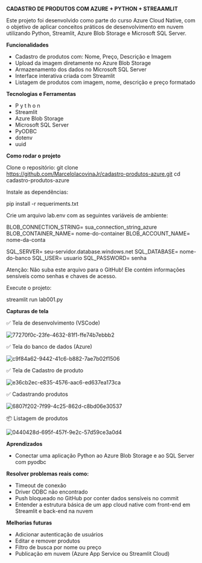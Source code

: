 **CADASTRO DE PRODUTOS COM AZURE + PYTHON + STREAAMLIT**

Este projeto foi desenvolvido como parte do curso Azure Cloud Native,
com o objetivo de aplicar conceitos práticos de desenvolvimento em nuvem utilizando Python, Streamlit, Azure Blob Storage e Microsoft SQL Server.

**Funcionalidades**
- Cadastro de produtos com: Nome, Preço, Descrição e Imagem
- Upload da imagem diretamente no Azure Blob Storage
- Armazenamento dos dados no Microsoft SQL Server
- Interface interativa criada com Streamlit
- Listagem de produtos com imagem, nome, descrição e preço formatado

**Tecnologias e Ferramentas**
- P y t h o n
- Streamlit
- Azure Blob Storage
- Microsoft SQL Server
- PyODBC
- dotenv
- uuid

**Como rodar o projeto**

Clone o repositório:
git clone https://github.com/MarceloIacovinaJr/cadastro-produtos-azure.git
cd cadastro-produtos-azure

Instale as dependências:

pip install -r requeriments.txt

Crie um arquivo lab.env com as seguintes variáveis de ambiente:

BLOB_CONNECTION_STRING= sua_connection_string_azure
BLOB_CONTAINER_NAME= nome-do-container
BLOB_ACCOUNT_NAME= nome-da-conta

SQL_SERVER= seu-servidor.database.windows.net
SQL_DATABASE= nome-do-banco
SQL_USER= usuario
SQL_PASSWORD= senha
 
Atenção: Não suba este arquivo para o GitHub! Ele contém informações sensíveis como senhas e chaves de acesso.

Execute o projeto:

streamlit run lab001.py


**Capturas de tela**

✅ Tela de desenvolvimento (VSCode)

![77270f0c-23fe-4632-81f1-ffe74b7ebbb2](https://github.com/user-attachments/assets/7b148329-16ee-45a3-9878-025030d632aa)

✅ Tela do banco de dados (Azure)

![c9f84a62-9442-41c6-b882-7ae7b02f1506](https://github.com/user-attachments/assets/e858ea7b-1193-46d4-b0ca-3deb5591f37b)


✅ Tela de Cadastro de produto

![e36cb2ec-e835-4576-aac6-ed637ea173ca](https://github.com/user-attachments/assets/73f8f379-b4fa-46bd-8b34-5d14cd8dbe14)


✅ Cadastrando produtos

![6807f202-7f99-4c25-862d-c8bd06e30537](https://github.com/user-attachments/assets/c39196cb-6d84-418d-a09f-b4b7f0bbea8e)


📦 Listagem de produtos

![0440428d-695f-457f-9e2c-57d59ce3a0d4](https://github.com/user-attachments/assets/3e5aaf04-8550-44ad-8fd3-8950514762a9)


**Aprendizados**
- Conectar uma aplicação Python ao Azure Blob Storage e ao SQL Server com pyodbc

**Resolver problemas reais como:**
- Timeout de conexão
- Driver ODBC não encontrado
- Push bloqueado no GitHub por conter dados sensíveis no commit
- Entender a estrutura básica de um app cloud native com front-end em Streamlit e back-end na nuvem

**Melhorias futuras**
- Adicionar autenticação de usuários
- Editar e remover produtos
- Filtro de busca por nome ou preço
- Publicação em nuvem (Azure App Service ou Streamlit Cloud)

